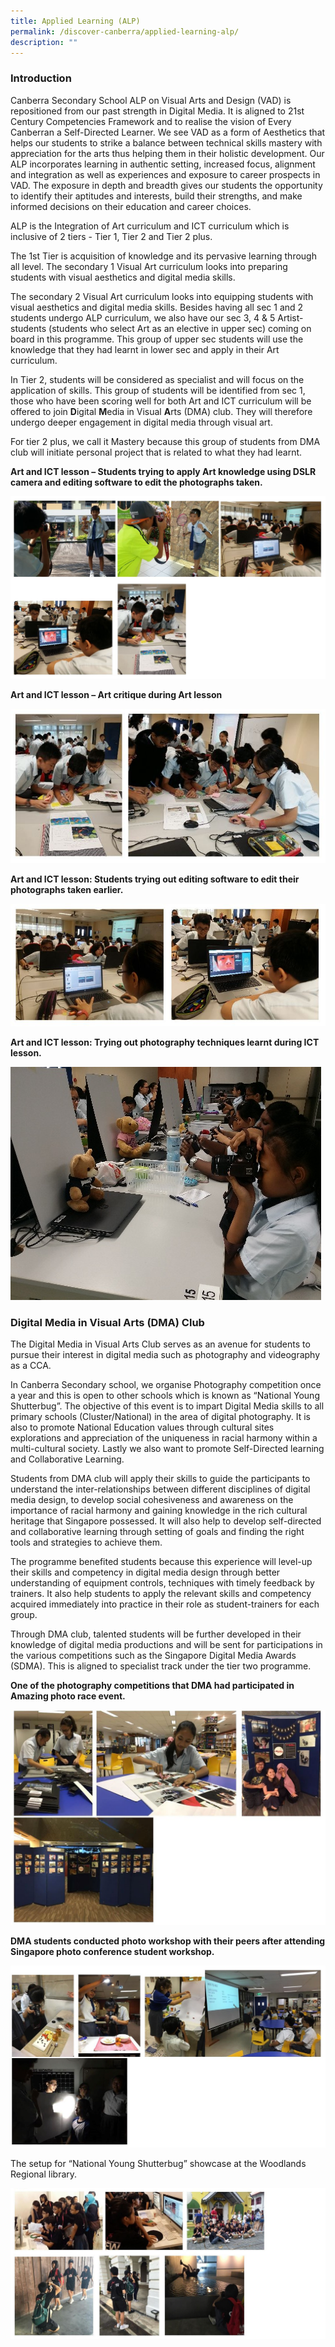 ```yaml
---
title: Applied Learning (ALP)
permalink: /discover-canberra/applied-learning-alp/
description: ""
---
```


<h3><strong>Introduction</strong></h3>
<p>Canberra Secondary School ALP on Visual Arts and Design (VAD) is repositioned from our past strength in Digital Media. It is aligned to 21st Century Competencies Framework and to realise the vision of Every Canberran a Self-Directed Learner. We see VAD as a form of Aesthetics that helps our students to strike a balance between technical skills mastery with appreciation for the arts thus helping them in their holistic development. Our ALP incorporates learning in authentic setting, increased focus, alignment and integration as well as experiences and exposure to career prospects in VAD. The exposure in depth and breadth gives our students the opportunity to identify their aptitudes and interests, build their strengths, and make informed decisions on their education and career choices.</p>
<p>ALP is the Integration of Art curriculum and ICT curriculum which is inclusive of 2 tiers - Tier 1, Tier 2 and Tier 2 plus.</p>
<p>The 1st Tier is acquisition of knowledge and its pervasive learning through all level. The secondary 1 Visual Art curriculum looks into preparing students with visual aesthetics and digital media skills.</p>
<p>The secondary 2 Visual Art curriculum looks into equipping students with visual aesthetics and digital media skills. Besides having all sec 1 and 2 students undergo ALP curriculum, we also have our sec 3, 4 &amp; 5 Artist-students (students who select Art as an elective in upper sec) coming on board in this programme. This group of upper sec students will use the knowledge that they had learnt in lower sec and apply in their Art curriculum.</p>
<p>In Tier 2, students will be considered as specialist and will focus on the application of skills. This group of students will be identified from sec 1, those who have been scoring well for both Art and ICT curriculum will be offered to join&nbsp;<strong>D</strong>igital&nbsp;<strong>M</strong>edia in Visual&nbsp;<strong>A</strong>rts (DMA) club. They will therefore undergo deeper engagement in digital media through visual art.</p>
<p>For tier 2 plus, we call it Mastery because this group of students from DMA club will initiate personal project that is related to what they had learnt.</p>
<p><strong>Art and ICT lesson &ndash; Students trying to apply Art knowledge using DSLR camera and editing software to edit the photographs taken.</strong></p>
<img src="/images/2016-alp-11.jpg">
<p><strong>Art and ICT lesson &ndash; Art critique during Art lesson</strong></p>
<img src="/images/2016-alp-12.jpg">
<p><strong>Art and ICT lesson: Students trying out editing software to edit their photographs taken earlier.&nbsp;</strong></p>
<img src="/images/2016-alp-13.jpg">
<p><strong>Art and ICT lesson: Trying out photography techniques learnt during ICT lesson.</strong></p>
<img src="/images/2016-alp-14.jpg">
<h3><strong>Digital Media in Visual Arts (DMA) Club</strong></h3>
<p>The Digital Media in Visual Arts Club serves as an avenue for students to pursue their interest in digital media such as photography and videography as a CCA.</p>
<p>In Canberra Secondary school, we organise Photography competition once a year and this is open to other schools which is known as &ldquo;National Young Shutterbug&rdquo;. The objective of this event is to impart Digital Media skills to all primary schools (Cluster/National) in the area of digital photography. It is also to promote National Education values through cultural sites explorations and appreciation of the uniqueness in racial harmony within a multi-cultural society. Lastly we also want to promote Self-Directed learning and Collaborative Learning.</p>
<p>Students from DMA club will apply their skills to guide the participants to understand the inter-relationships between different disciplines of digital media design, to develop social cohesiveness and awareness on the importance of racial harmony and gaining knowledge in the rich cultural heritage that Singapore possessed. It will also help to develop self-directed and collaborative learning through setting of goals and finding the right tools and strategies to achieve them.</p>
<p>The programme benefited students because this experience will level-up their skills and competency in digital media design through better understanding of equipment controls, techniques with timely feedback by trainers. It also help students to apply the relevant skills and competency acquired immediately into practice in their role as student-trainers for each group.</p>
<p>Through DMA club, talented students will be further developed in their knowledge of digital media productions and will be sent for participations in the various competitions such as the Singapore Digital Media Awards (SDMA). This is aligned to specialist track under the tier two programme.</p>
<p><strong>One of the photography competitions that DMA had participated in Amazing photo race event.</strong></p>
<img src="/images/2016-alp-23.jpg">
<p><strong>DMA students conducted photo workshop with their peers after attending Singapore photo conference student workshop.</strong></p>
<img src="/images/2016-alp-22.jpg">
<p>The setup for &ldquo;National Young Shutterbug&rdquo; showcase at the Woodlands Regional library.</p>
<img src="/images/2016-alp-21.jpg">
